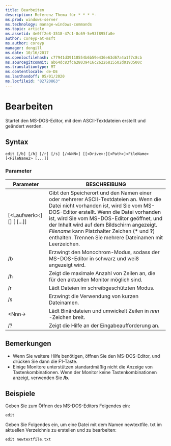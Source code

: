 ```yaml
---
title: Bearbeiten
description: Referenz Thema für * * * *-
ms.prod: windows-server
ms.technology: manage-windows-commands
ms.topic: article
ms.assetid: 4e0ff2e8-3518-47c1-8c69-5e93f895fa0e
author: coreyp-at-msft
ms.author: coreyp
manager: dongill
ms.date: 10/16/2017
ms.openlocfilehash: c77941d39118554b6b59e436e63d67a4a1f7c8cb
ms.sourcegitcommit: ab64dc83fca28039416c26226815502d0193500c
ms.translationtype: MT
ms.contentlocale: de-DE
ms.lasthandoff: 05/01/2020
ms.locfileid: "82720863"
---
```

# <a name="edit"></a>Bearbeiten



Startet den MS-DOS-Editor, mit dem ASCII-Textdateien erstellt und geändert werden.



## <a name="syntax"></a>Syntax

```
edit [/b] [/h] [/r] [/s] [/<NNN>] [[<Drive>:][<Path>]<FileName> [<FileName2> [...]]
```

### <a name="parameters"></a>Parameter

|Parameter|BESCHREIBUNG|
|---------|-----------|
|[\<Laufwerk>:] [<Path>]<FileName> [<FileName2> [...]]|Gibt den Speicherort und den Namen einer oder mehrerer ASCII-Textdateien an. Wenn die Datei nicht vorhanden ist, wird Sie vom MS-DOS-Editor erstellt. Wenn die Datei vorhanden ist, wird Sie vom MS-DOS-Editor geöffnet, und der Inhalt wird auf dem Bildschirm angezeigt. *Filename* kann Platzhalter Zeichen (**&#42;** und **?**) enthalten. Trennen Sie mehrere Dateinamen mit Leerzeichen.|
|/b|Erzwingt den Monochrom-Modus, sodass der MS-DOS-Editor in schwarz und weiß angezeigt wird.|
|/h|Zeigt die maximale Anzahl von Zeilen an, die für den aktuellen Monitor möglich sind.|
|/r|Lädt Dateien im schreibgeschützten Modus.|
|/s|Erzwingt die Verwendung von kurzen Dateinamen.|
|\<Nnn->|Lädt Binärdateien und umwickelt Zeilen in *nnn* -Zeichen breit.|
|/?|Zeigt die Hilfe an der Eingabeaufforderung an.|

## <a name="remarks"></a>Bemerkungen

-   Wenn Sie weitere Hilfe benötigen, öffnen Sie den MS-DOS-Editor, und drücken Sie dann die F1-Taste.
-   Einige Monitore unterstützen standardmäßig nicht die Anzeige von Tastenkombinationen. Wenn der Monitor keine Tastenkombinationen anzeigt, verwenden Sie **/b**.

## <a name="examples"></a>Beispiele

Geben Sie zum Öffnen des MS-DOS-Editors Folgendes ein:
```
edit
```
Geben Sie Folgendes ein, um eine Datei mit dem Namen newtextfile. txt im aktuellen Verzeichnis zu erstellen und zu bearbeiten:
```
edit newtextfile.txt
```